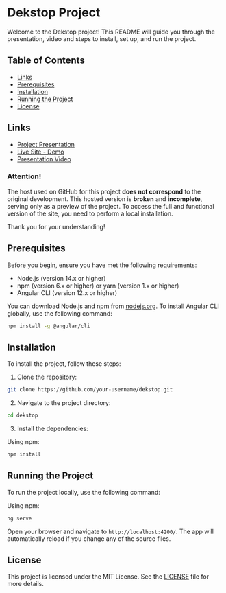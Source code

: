 # Dekstop Project

Welcome to the Dekstop project! This README will guide you through the presentation, video and steps to install, set up, and run the project.

## Table of Contents

- [Links](#links)
- [Prerequisites](#prerequisites)
- [Installation](#installation)
- [Running the Project](#running-the-project)
- [License](#license)

## Links

- [Project Presentation](https://app.pitch.com/app/player/a8240ec0-4651-45c5-a95b-76c341a61635/d762c95a-9ef3-41a4-b320-00bf6c4bacb2)
- [Live Site - Demo](https://gabriell-braga.github.io/dekstopHost/)
- [Presentation Video](https://pitch.com/v/dekstop-website-presentation-nkwikt)

### Attention!

The host used on GitHub for this project **does not correspond** to the original development. This hosted version is **broken** and **incomplete**, serving only as a preview of the project. To access the full and functional version of the site, you need to perform a local installation.

Thank you for your understanding!

## Prerequisites

Before you begin, ensure you have met the following requirements:

- Node.js (version 14.x or higher)
- npm (version 6.x or higher) or yarn (version 1.x or higher)
- Angular CLI (version 12.x or higher)

You can download Node.js and npm from [nodejs.org](https://nodejs.org/). To install Angular CLI globally, use the following command:

```bash
npm install -g @angular/cli
```

## Installation

To install the project, follow these steps:

1. Clone the repository:

```bash
git clone https://github.com/your-username/dekstop.git
```

2. Navigate to the project directory:

```bash
cd dekstop
```

3. Install the dependencies:

Using npm:

```bash
npm install
```

## Running the Project

To run the project locally, use the following command:

Using npm:

```bash
ng serve
```

Open your browser and navigate to `http://localhost:4200/`. The app will automatically reload if you change any of the source files.

## License

This project is licensed under the MIT License. See the [LICENSE](LICENSE) file for more details.
